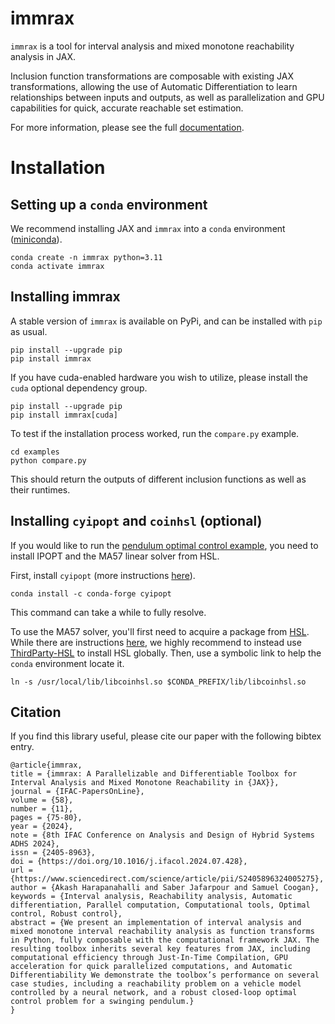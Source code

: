 # immrax

`immrax` is a tool for interval analysis and mixed monotone reachability analysis in JAX.

Inclusion function transformations are composable with existing JAX transformations, allowing the use of Automatic Differentiation to learn relationships between inputs and outputs, as well as parallelization and GPU capabilities for quick, accurate reachable set estimation.

For more information, please see the full [documentation](https://immrax.readthedocs.io).

# Installation

## Setting up a `conda` environment

We recommend installing JAX and `immrax` into a `conda` environment ([miniconda](https://docs.conda.io/projects/miniconda/en/latest/)).

```shell
conda create -n immrax python=3.11
conda activate immrax
```

## Installing immrax

A stable version of `immrax` is available on PyPi, and can be installed with `pip` as usual.

```shell
pip install --upgrade pip
pip install immrax
```

If you have cuda-enabled hardware you wish to utilize, please install the `cuda` optional dependency group.

```shell
pip install --upgrade pip
pip install immrax[cuda]
```

To test if the installation process worked, run the `compare.py` example.

```shell
cd examples
python compare.py
```

This should return the outputs of different inclusion functions as well as their runtimes.

## Installing `cyipopt` and `coinhsl` (optional)

If you would like to run the [pendulum optimal control example](examples/pendulum/pendulum.ipynb), you need to install IPOPT and the MA57 linear solver from HSL.

First, install `cyipopt` (more instructions [here](https://cyipopt.readthedocs.io/en/stable/install.html)).

```shell
conda install -c conda-forge cyipopt
```

This command can take a while to fully resolve.

To use the MA57 solver, you'll first need to acquire a package from [HSL](https://www.hsl.rl.ac.uk/). While there are instructions [here](https://cyipopt.readthedocs.io/en/stable/install.html#conda-forge-binaries-with-hsl), we highly recommend to instead use [ThirdParty-HSL](https://github.com/coin-or-tools/ThirdParty-HSL) to install HSL globally.
Then, use a symbolic link to help the `conda` environment locate it.

```shell
ln -s /usr/local/lib/libcoinhsl.so $CONDA_PREFIX/lib/libcoinhsl.so
```

## Citation

If you find this library useful, please cite our paper with the following bibtex entry.

```
@article{immrax,
title = {immrax: A Parallelizable and Differentiable Toolbox for Interval Analysis and Mixed Monotone Reachability in {JAX}},
journal = {IFAC-PapersOnLine},
volume = {58},
number = {11},
pages = {75-80},
year = {2024},
note = {8th IFAC Conference on Analysis and Design of Hybrid Systems ADHS 2024},
issn = {2405-8963},
doi = {https://doi.org/10.1016/j.ifacol.2024.07.428},
url = {https://www.sciencedirect.com/science/article/pii/S2405896324005275},
author = {Akash Harapanahalli and Saber Jafarpour and Samuel Coogan},
keywords = {Interval analysis, Reachability analysis, Automatic differentiation, Parallel computation, Computational tools, Optimal control, Robust control},
abstract = {We present an implementation of interval analysis and mixed monotone interval reachability analysis as function transforms in Python, fully composable with the computational framework JAX. The resulting toolbox inherits several key features from JAX, including computational efficiency through Just-In-Time Compilation, GPU acceleration for quick parallelized computations, and Automatic Differentiability We demonstrate the toolbox’s performance on several case studies, including a reachability problem on a vehicle model controlled by a neural network, and a robust closed-loop optimal control problem for a swinging pendulum.}
}
```
